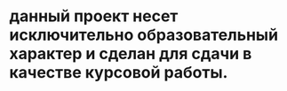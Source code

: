 # данный проект несет исключительно образовательный характер и сделан для сдачи в качестве курсовой работы.
